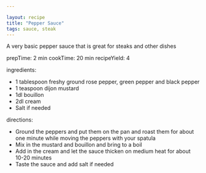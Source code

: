```yaml
---

layout: recipe
title: "Pepper Sauce"
tags: sauce, steak
---
```


A very basic pepper sauce that is great for steaks and other dishes

prepTime: 2 min
cookTime: 20 min
recipeYield: 4

ingredients:
- 1 tablespoon freshy ground rose pepper, green pepper and black pepper
- 1 teaspoon dijon mustard
- 1dl bouillon
- 2dl cream
- Salt if needed

directions:
- Ground the peppers and put them on the pan and roast them for about one minute while moving the peppers with your spatula
- Mix in the mustard and bouillon and bring to a boil
- Add in the cream and let the sauce thicken on medium heat for about 10-20 minutes
- Taste the sauce and add salt if needed
